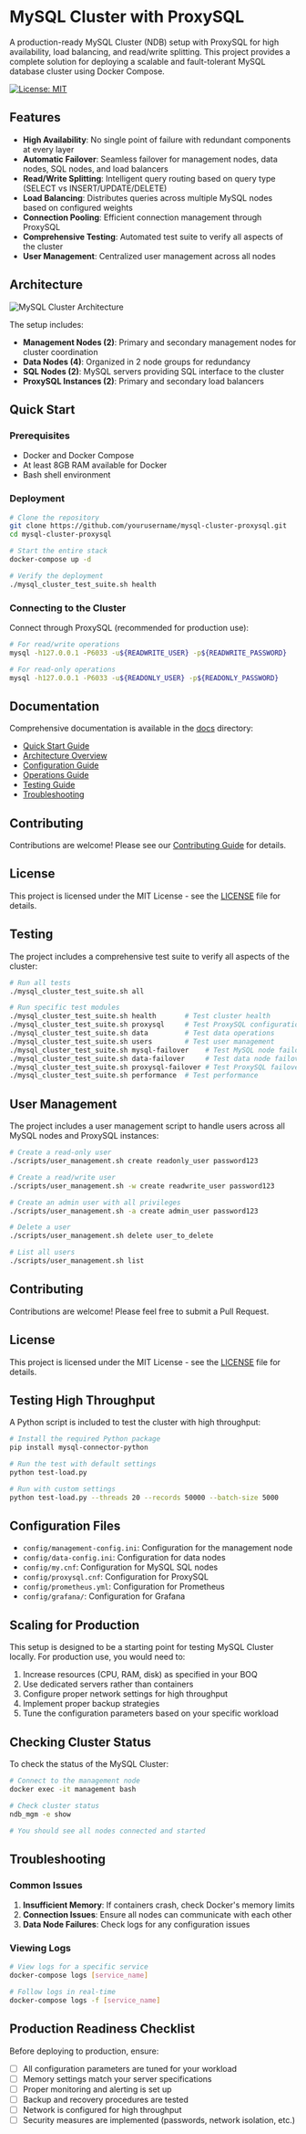 # MySQL Cluster with ProxySQL

A production-ready MySQL Cluster (NDB) setup with ProxySQL for high availability, load balancing, and read/write splitting. This project provides a complete solution for deploying a scalable and fault-tolerant MySQL database cluster using Docker Compose.

[![License: MIT](https://img.shields.io/badge/License-MIT-yellow.svg)](https://opensource.org/licenses/MIT)

## Features

- **High Availability**: No single point of failure with redundant components at every layer
- **Automatic Failover**: Seamless failover for management nodes, data nodes, SQL nodes, and load balancers
- **Read/Write Splitting**: Intelligent query routing based on query type (SELECT vs INSERT/UPDATE/DELETE)
- **Load Balancing**: Distributes queries across multiple MySQL nodes based on configured weights
- **Connection Pooling**: Efficient connection management through ProxySQL
- **Comprehensive Testing**: Automated test suite to verify all aspects of the cluster
- **User Management**: Centralized user management across all nodes

## Architecture

![MySQL Cluster Architecture](docs/images/mysql_cluster_architecture.svg)

The setup includes:

- **Management Nodes (2)**: Primary and secondary management nodes for cluster coordination
- **Data Nodes (4)**: Organized in 2 node groups for redundancy
- **SQL Nodes (2)**: MySQL servers providing SQL interface to the cluster
- **ProxySQL Instances (2)**: Primary and secondary load balancers

## Quick Start

### Prerequisites

- Docker and Docker Compose
- At least 8GB RAM available for Docker
- Bash shell environment

### Deployment

```bash
# Clone the repository
git clone https://github.com/yourusername/mysql-cluster-proxysql.git
cd mysql-cluster-proxysql

# Start the entire stack
docker-compose up -d

# Verify the deployment
./mysql_cluster_test_suite.sh health
```

### Connecting to the Cluster

Connect through ProxySQL (recommended for production use):

```bash
# For read/write operations
mysql -h127.0.0.1 -P6033 -u${READWRITE_USER} -p${READWRITE_PASSWORD}

# For read-only operations
mysql -h127.0.0.1 -P6033 -u${READONLY_USER} -p${READONLY_PASSWORD}
```

## Documentation

Comprehensive documentation is available in the [docs](docs/index.md) directory:

- [Quick Start Guide](docs/getting-started/quick-start.md)
- [Architecture Overview](docs/architecture/overview.md)
- [Configuration Guide](docs/configuration/overview.md)
- [Operations Guide](docs/operations/management.md)
- [Testing Guide](docs/testing/overview.md)
- [Troubleshooting](docs/troubleshooting/common-issues.md)

## Contributing

Contributions are welcome! Please see our [Contributing Guide](CONTRIBUTING.md) for details.

## License

This project is licensed under the MIT License - see the [LICENSE](LICENSE) file for details.

## Testing

The project includes a comprehensive test suite to verify all aspects of the cluster:

```bash
# Run all tests
./mysql_cluster_test_suite.sh all

# Run specific test modules
./mysql_cluster_test_suite.sh health       # Test cluster health
./mysql_cluster_test_suite.sh proxysql     # Test ProxySQL configuration
./mysql_cluster_test_suite.sh data         # Test data operations
./mysql_cluster_test_suite.sh users        # Test user management
./mysql_cluster_test_suite.sh mysql-failover    # Test MySQL node failover
./mysql_cluster_test_suite.sh data-failover     # Test data node failover
./mysql_cluster_test_suite.sh proxysql-failover # Test ProxySQL failover
./mysql_cluster_test_suite.sh performance  # Test performance
```

## User Management

The project includes a user management script to handle users across all MySQL nodes and ProxySQL instances:

```bash
# Create a read-only user
./scripts/user_management.sh create readonly_user password123

# Create a read/write user
./scripts/user_management.sh -w create readwrite_user password123

# Create an admin user with all privileges
./scripts/user_management.sh -a create admin_user password123

# Delete a user
./scripts/user_management.sh delete user_to_delete

# List all users
./scripts/user_management.sh list
```

## Contributing

Contributions are welcome! Please feel free to submit a Pull Request.

## License

This project is licensed under the MIT License - see the [LICENSE](LICENSE) file for details.

## Testing High Throughput

A Python script is included to test the cluster with high throughput:

```bash
# Install the required Python package
pip install mysql-connector-python

# Run the test with default settings
python test-load.py

# Run with custom settings
python test-load.py --threads 20 --records 50000 --batch-size 5000
```

## Configuration Files

- `config/management-config.ini`: Configuration for the management node
- `config/data-config.ini`: Configuration for data nodes
- `config/my.cnf`: Configuration for MySQL SQL nodes
- `config/proxysql.cnf`: Configuration for ProxySQL
- `config/prometheus.yml`: Configuration for Prometheus
- `config/grafana/`: Configuration for Grafana

## Scaling for Production

This setup is designed to be a starting point for testing MySQL Cluster locally. For production use, you would need to:

1. Increase resources (CPU, RAM, disk) as specified in your BOQ
2. Use dedicated servers rather than containers
3. Configure proper network settings for high throughput
4. Implement proper backup strategies
5. Tune the configuration parameters based on your specific workload

## Checking Cluster Status

To check the status of the MySQL Cluster:

```bash
# Connect to the management node
docker exec -it management bash

# Check cluster status
ndb_mgm -e show

# You should see all nodes connected and started
```

## Troubleshooting

### Common Issues

1. **Insufficient Memory**: If containers crash, check Docker's memory limits
2. **Connection Issues**: Ensure all nodes can communicate with each other
3. **Data Node Failures**: Check logs for any configuration issues

### Viewing Logs

```bash
# View logs for a specific service
docker-compose logs [service_name]

# Follow logs in real-time
docker-compose logs -f [service_name]
```

## Production Readiness Checklist

Before deploying to production, ensure:

- [ ] All configuration parameters are tuned for your workload
- [ ] Memory settings match your server specifications
- [ ] Proper monitoring and alerting is set up
- [ ] Backup and recovery procedures are tested
- [ ] Network is configured for high throughput
- [ ] Security measures are implemented (passwords, network isolation, etc.)
